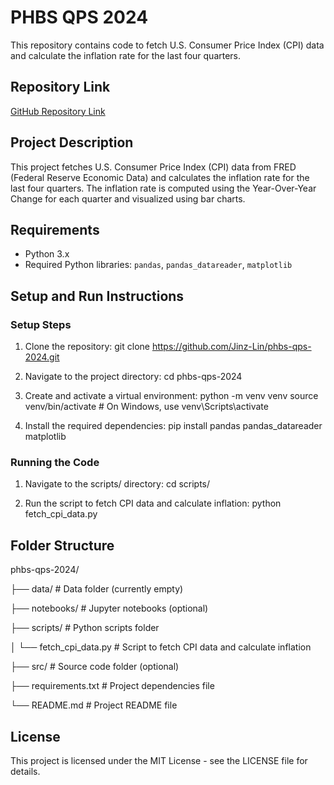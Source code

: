 # PHBS QPS 2024

This repository contains code to fetch U.S. Consumer Price Index (CPI) data and calculate the inflation rate for the last four quarters.

## Repository Link
[GitHub Repository Link](https://github.com/your-username/phbs-qps-2024)

## Project Description

This project fetches U.S. Consumer Price Index (CPI) data from FRED (Federal Reserve Economic Data) and calculates the inflation rate for the last four quarters. The inflation rate is computed using the Year-Over-Year Change for each quarter and visualized using bar charts.

## Requirements

- Python 3.x
- Required Python libraries: `pandas`, `pandas_datareader`, `matplotlib`

## Setup and Run Instructions

### Setup Steps

1. Clone the repository:
   git clone https://github.com/Jinz-Lin/phbs-qps-2024.git

2. Navigate to the project directory:
   cd phbs-qps-2024

3. Create and activate a virtual environment:
   python -m venv venv
   source venv/bin/activate  # On Windows, use venv\Scripts\activate

4. Install the required dependencies:
   pip install pandas pandas_datareader matplotlib

### Running the Code

1. Navigate to the scripts/ directory:
   cd scripts/

2. Run the script to fetch CPI data and calculate inflation:
   python fetch_cpi_data.py

## Folder Structure

phbs-qps-2024/

├── data/          # Data folder (currently empty)

├── notebooks/     # Jupyter notebooks (optional)

├── scripts/       # Python scripts folder

│   └── fetch_cpi_data.py  # Script to fetch CPI data and calculate inflation

├── src/           # Source code folder (optional)

├── requirements.txt  # Project dependencies file

└── README.md      # Project README file

## License

This project is licensed under the MIT License - see the LICENSE file for details.


